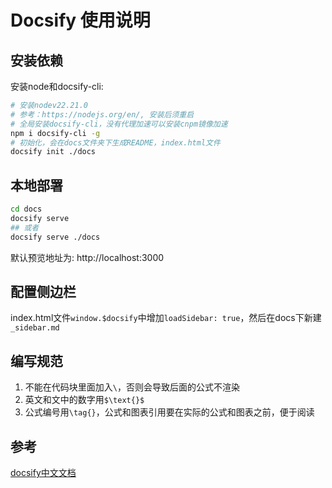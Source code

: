 # Docsify 使用说明

## 安装依赖

安装node和docsify-cli:

```bash
# 安装nodev22.21.0
# 参考：https://nodejs.org/en/, 安装后须重启
# 全局安装docsify-cli，没有代理加速可以安装cnpm镜像加速
npm i docsify-cli -g
# 初始化，会在docs文件夹下生成README，index.html文件
docsify init ./docs
```

## 本地部署

```bash
cd docs
docsify serve
## 或者
docsify serve ./docs
```
默认预览地址为: http://localhost:3000

## 配置侧边栏

index.html文件`window.$docsify`中增加`loadSidebar: true`，然后在docs下新建`_sidebar.md`

## 编写规范

1. 不能在代码块里面加入`\`，否则会导致后面的公式不渲染
2. 英文和文中的数字用`$\text{}$`
3. 公式编号用`\tag{}`，公式和图表引用要在实际的公式和图表之前，便于阅读

## 参考

[docsify中文文档](https://jingping-ye.github.io/docsify-docs-zh/#/%E5%BF%AB%E9%80%9F%E4%B8%8A%E6%89%8B/%E5%BC%80%E5%A7%8B)